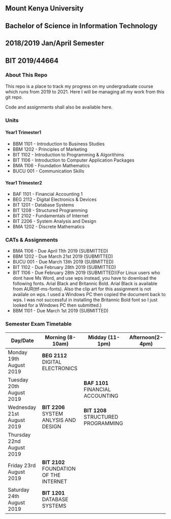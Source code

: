## Mount Kenya University
## Bachelor of Science in Information Technology
## 2018/2019 Jan/April Semester
## BIT 2019/44664

### About This Repo

This repo is a place to track my progress on my undergraduate course which runs from
2019 to 2021. Here I will be managing all my work from this git repo.

Code and assignments shall also be available here.

### Units

#### Year1 Trimester1
* BBM 1101 - Introduction to Business Studies
* BBM 1202 - Principles of Marketing
* BIT 1102 - Introduction to Programming & Algorithims
* BIT 1106 - Introduction to Computer Application Packages
* BMA 1106 - Foundation Mathematics
* BUCU 001 - Communication Skills

#### Year1 Trimester2

* BAF 1101 - Financial Accounting 1
* BEG 2112 - Digital Electronics & Devices
* BIT 1201 - Database Systems
* BIT 1208 - Structured Programming
* BIT 2102 - Fundamentals of Internet
* BIT 2206 - System Analysis and Design
* BMA 1202 - Discrete Mathematics

### CATs & Assignments

* BMA 1106 - Due April 11th 2019 (SUBMITTED)
* BBM 1202 - Due March 21st 2019 (SUBMITTED)
* BUCU 001 - Due March 13th 2019 (SUBMITTED)
* BIT 1102 - Due February 28th 2019 (SUBMITTED)
* BIT 1106 - Due February 28th 2019 (SUBMITTED)(For Linux users who dont have Ms Word, and use wps instead, you have
to download the following fonts. Arial Black and Britannic Bold. Arial Black is available from AUR(ttf-ms-fonts).
Also the clip art for this assignment is not availale on wps. I used a Windows PC then copied the document back to
wps. I was not successful in installing the Britannic Bold font so I just looked for a Windows PC then submitted.)
* BBM 1101 - Due March 1st 2019 (SUBMITTED)

### Semester Exam Timetable

Day/Date | Morning (8-10am) | Midday (11-1pm) | Afternoon(2-4pm)
--- | --- | ---| ---
Monday 19th August 2019 | **BEG 2112** DIGITAL ELECTRONICS ||
Tuesday 20th August 2019 |   | **BAF 1101** FINANCIAL ACCOUNTING  | 
Wednesday 21st August 2019 | **BIT 2206** SYSTEM ANLYSIS AND DESIGN | **BIT 1208** STRUCTURED PROGRAMMING  |
Thursday 22nd August 2019 |   |   | 
Friday 23rd August 2019 | **BIT 2102** FOUNDATION OF THE INTERNET |   |
Saturday 24th August 2019 | **BIT 1201** DATABASE SYSTEMS | |
